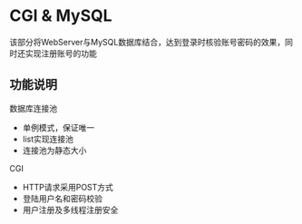 # CGI & MySQL

该部分将WebServer与MySQL数据库结合，达到登录时核验账号密码的效果，同时还实现注册账号的功能

## 功能说明

数据库连接池
* 单例模式，保证唯一
* list实现连接池
* 连接池为静态大小

CGI
* HTTP请求采用POST方式
* 登陆用户名和密码校验
* 用户注册及多线程注册安全